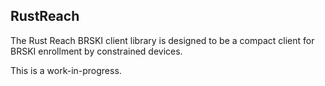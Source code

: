 RustReach
----------

The Rust Reach BRSKI client library is designed to be a compact
client for BRSKI enrollment by constrained devices.

This is a work-in-progress.
